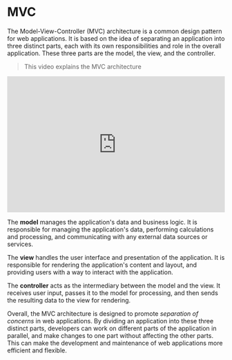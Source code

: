 # MVC

The Model-View-Controller (MVC) architecture is a common design pattern for web applications. It is based on the idea of separating an application into three distinct parts, each with its own responsibilities and role in the overall application. These three parts are the model, the view, and the controller.

> This video explains the MVC architecture

<div style="position: relative; padding-bottom: 62.5%; height: 0;"><iframe src="https://www.youtube.com/embed/DUg2SWWK18I" frameborder="0" webkitallowfullscreen mozallowfullscreen allowfullscreen style="position: absolute; top: 0; left: 0; width: 100%; height: 100%;"></iframe></div>

The **model** manages the application's data and business logic. It is responsible for managing the application's data, performing calculations and processing, and communicating with any external data sources or services.

The **view** handles the user interface and presentation of the application. It is responsible for rendering the application's content and layout, and providing users with a way to interact with the application.

The **controller** acts as the intermediary between the model and the view. It receives user input, passes it to the model for processing, and then sends the resulting data to the view for rendering.

Overall, the MVC architecture is designed to promote _separation of concerns_ in web applications. By dividing an application into these three distinct parts, developers can work on different parts of the application in parallel, and make changes to one part without affecting the other parts. This can make the development and maintenance of web applications more efficient and flexible.
